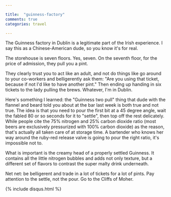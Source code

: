 ```yaml
---

title:  "guinness-factory"
comments: true
categories: travel

---
```


The Guinness factory in Dublin is a legitimate part of the Irish experience. I say this as a Chinese-American dude, so you know it's for real. 

The storehouse is seven floors. Yes, seven. On the seventh floor, for the price of admission, they pull you a pint. 

They clearly trust you to act like an adult, and not do things like go around to your co-workers and belligerently ask them: "Are you using that ticket, because if not I'd like to have another pint." Then ending up handing in six tickets to the lady pulling the brews. Whatever, I'm in Dublin.

Here's something I learned: the "Guinness two pull" thing that dude with the flannel and beard told you about at the bar last week is both true and not true. The idea is that you need to pour the first bit at a 45 degree angle, wait the fabled 80 or so seconds for it to "settle", then top off the rest delicately. While people cite the 75% nitrogen and 25% carbon dioxide ratio (most beers are exclusively pressurized with 100% carbon dioxide) as the reason, that's actually all taken care of at storage time. A bartender who knows her way around the ruby-red release valve is going to pour the right ratio, it's impossible not to. 

What is important is the creamy head of a properly settled Guinness. It contains all the little nitrogen bubbles and adds not only texture, but a different set of flavors to contrast the super malty drink underneath.

Net net: be belligerent and trade in a lot of tickets for a lot of pints. Pay attention to the settle, not the pour. Go to the Cliffs of Moher.

{% include disqus.html %}